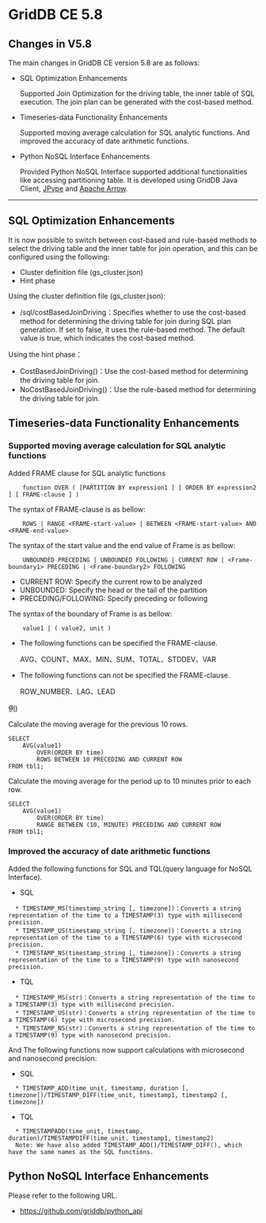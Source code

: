 # GridDB CE 5.8

## Changes in V5.8

The main changes in GridDB CE version 5.8 are as follows:

- SQL Optimization Enhancements

    Supported Join Optimization for the driving table, the inner table of SQL execution. The join plan can be generated with the cost-based method.

- Timeseries-data Functionality Enhancements

    Supported moving average calculation for SQL analytic functions. And improved the accuracy of date arithmetic functions.

- Python NoSQL Interface Enhancements

    Provided Python NoSQL Interface supported additional functionalities like accessing partitioning table. It is developed using GridDB Java Client, [JPype](https://github.com/jpype-project/jpype) and [Apache Arrow](https://arrow.apache.org/).

---

## SQL Optimization Enhancements

It is now possible to switch between cost-based and rule-based methods to select the driving table and the inner table for join operation, and this can be configured using the following:
- Cluster definition file (gs_cluster.json)
- Hint phase

Using the cluster definition file (gs_cluster.json):

  * /sql/costBasedJoinDriving：Specifies whether to use the cost-based method for determining the driving table for join during SQL plan generation. If set to false, it uses the rule-based method. The default value is true, which indicates the cost-based method.


Using the hint phase：

  * CostBasedJoinDriving()：Use the cost-based method for determining the driving table for join.
  * NoCostBasedJoinDriving()：Use the rule-based method for determining the driving table for join.

## Timeseries-data Functionality Enhancements

### Supported moving average calculation for SQL analytic functions


Added FRAME clause for SQL analytic functions

``` example
    function OVER ( [PARTITION BY expression1 ] [ ORDER BY expression2 ] [ FRAME-clause ] )
```

The syntax of FRAME-clause is as bellow:

``` example
    ROWS | RANGE <FRAME-start-value> | BETWEEN <FRAME-start-value> AND <FRAME-end-value>
```

The syntax of the start value and the end value of Frame is as bellow:

``` example
    UNBOUNDED PRECEDING | UNBOUNDED FOLLOWING | CURRENT ROW | <Frame-boundary1> PRECEDING | <Frame-boundary2> FOLLOWING 
```

- CURRENT ROW: Specify the current row to be analyzed
- UNBOUNDED: Specify the head or the tail of the partition
- PRECEDING/FOLLOWING: Specify preceding or following

The syntax of the boundary of Frame is as bellow:

``` example
    value1 | ( value2, unit )
```

- The following functions can be specified the FRAME-clause.

    AVG、COUNT、MAX、MIN、SUM、TOTAL、STDDEV、VAR

- The following functions can not be specified the FRAME-clause.

    ROW_NUMBER、LAG、LEAD

例)

Calculate the moving average for the previous 10 rows.

``` example
SELECT
    AVG(value1)
        OVER(ORDER BY time) 
        ROWS BETWEEN 10 PRECEDING AND CURRENT ROW
FROM tbl1;
```

Calculate the moving average for the period up to 10 minutes prior to each row.

``` example
SELECT
    AVG(value1)
        OVER(ORDER BY time)
        RANGE BETWEEN (10, MINUTE) PRECEDING AND CURRENT ROW
FROM tbl1;
```

### Improved the accuracy of date arithmetic functions

Added the following functions for SQL and TQL(query language for NoSQL Interface).

- SQL
``` example
  * TIMESTAMP_MS(timestamp_string [, timezone])：Converts a string representation of the time to a TIMESTAMP(3) type with millisecond precision.
  * TIMESTAMP_US(timestamp_string [, timezone])：Converts a string representation of the time to a TIMESTAMP(6) type with microsecond precision.
  * TIMESTAMP_NS(timestamp_string [, timezone])：Converts a string representation of the time to a TIMESTAMP(9) type with nanosecond precision.
```

- TQL
``` example
  * TIMESTAMP_MS(str)：Converts a string representation of the time to a TIMESTAMP(3) type with millisecond precision.
  * TIMESTAMP_US(str)：Converts a string representation of the time to a TIMESTAMP(6) type with microsecond precision.
  * TIMESTAMP_NS(str)：Converts a string representation of the time to a TIMESTAMP(9) type with nanosecond precision.
```

And The following functions now support calculations with microsecond and nanosecond precision:

- SQL
``` example
  * TIMESTAMP_ADD(time_unit, timestamp, duration [, timezone])/TIMESTAMP_DIFF(time_unit, timestamp1, timestamp2 [, timezone])
```

- TQL
``` example
  * TIMESTAMPADD(time_unit, timestamp, duration)/TIMESTAMPDIFF(time_unit, timestamp1, timestamp2)
  Note: We have also added TIMESTAMP_ADD()/TIMESTAMP_DIFF(), which have the same names as the SQL functions.
```

## Python NoSQL Interface Enhancements

Please refer to the following URL.
- https://github.com/griddb/python_api

